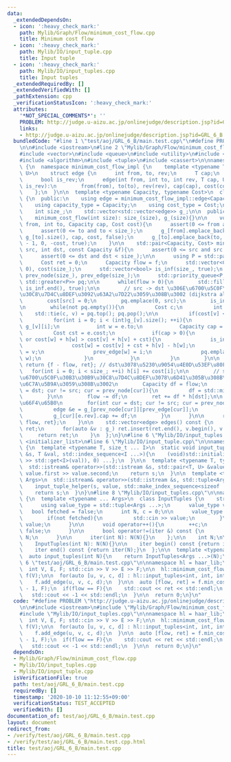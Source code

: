 ```yaml
---
data:
  _extendedDependsOn:
  - icon: ':heavy_check_mark:'
    path: Mylib/Graph/Flow/minimum_cost_flow.cpp
    title: Minimum cost flow
  - icon: ':heavy_check_mark:'
    path: Mylib/IO/input_tuple.cpp
    title: Input tuple
  - icon: ':heavy_check_mark:'
    path: Mylib/IO/input_tuples.cpp
    title: Input tuples
  _extendedRequiredBy: []
  _extendedVerifiedWith: []
  _pathExtension: cpp
  _verificationStatusIcon: ':heavy_check_mark:'
  attributes:
    '*NOT_SPECIAL_COMMENTS*': ''
    PROBLEM: http://judge.u-aizu.ac.jp/onlinejudge/description.jsp?id=GRL_6_B
    links:
    - http://judge.u-aizu.ac.jp/onlinejudge/description.jsp?id=GRL_6_B
  bundledCode: "#line 1 \"test/aoj/GRL_6_B/main.test.cpp\"\n#define PROBLEM \"http://judge.u-aizu.ac.jp/onlinejudge/description.jsp?id=GRL_6_B\"\
    \n\n#include <iostream>\n#line 2 \"Mylib/Graph/Flow/minimum_cost_flow.cpp\"\n\
    #include <vector>\n#include <queue>\n#include <utility>\n#include <functional>\n\
    #include <algorithm>\n#include <tuple>\n#include <cassert>\n\nnamespace haar_lib\
    \ {\n  namespace minimum_cost_flow_impl {\n    template <typename T, typename\
    \ U>\n    struct edge {\n      int from, to, rev;\n      T cap;\n      U cost;\n\
    \      bool is_rev;\n      edge(int from, int to, int rev, T cap, U cost, bool\
    \ is_rev):\n        from(from), to(to), rev(rev), cap(cap), cost(cost), is_rev(is_rev){}\n\
    \    };\n  }\n\n  template <typename Capacity, typename Cost>\n  class minimum_cost_flow\
    \ {\n  public:\n    using edge = minimum_cost_flow_impl::edge<Capacity, Cost>;\n\
    \    using capacity_type = Capacity;\n    using cost_type = Cost;\n\n  private:\n\
    \    int size_;\n    std::vector<std::vector<edge>> g_;\n\n  public:\n    minimum_cost_flow(){}\n\
    \    minimum_cost_flow(int size): size_(size), g_(size){}\n\n    void add_edge(int\
    \ from, int to, Capacity cap, Cost cost){\n      assert(0 <= from and from < size_);\n\
    \      assert(0 <= to and to < size_);\n      g_[from].emplace_back(from, to,\
    \ g_[to].size(), cap, cost, false);\n      g_[to].emplace_back(to, from, g_[from].size()\
    \ - 1, 0, -cost, true);\n    }\n\n    std::pair<Capacity, Cost> min_cost_flow(int\
    \ src, int dst, const Capacity &f){\n      assert(0 <= src and src < size_);\n\
    \      assert(0 <= dst and dst < size_);\n\n      using P = std::pair<Cost, int>;\n\
    \      Cost ret = 0;\n      Capacity flow = f;\n      std::vector<Cost> h(size_,\
    \ 0), cost(size_);\n      std::vector<bool> is_inf(size_, true);\n      std::vector<int>\
    \ prev_node(size_), prev_edge(size_);\n      std::priority_queue<P, std::vector<P>,\
    \ std::greater<P>> pq;\n\n      while(flow > 0){\n        std::fill(is_inf.begin(),\
    \ is_inf.end(), true);\n\n        // src -> dst \u306E\u6700\u5C0F\u30B3\u30B9\
    \u30C8\u7D4C\u8DEF\u3092\u63A2\u7D22\u3059\u308B\u3002 (dijkstra algorithm)\n\
    \        cost[src] = 0;\n        pq.emplace(0, src);\n        is_inf[src] = false;\n\
    \n        while(not pq.empty()){\n          Cost c;\n          int v;\n      \
    \    std::tie(c, v) = pq.top(); pq.pop();\n\n          if(cost[v] < c) continue;\n\
    \          for(int i = 0; i < (int)g_[v].size(); ++i){\n            edge &e =\
    \ g_[v][i];\n            int w = e.to;\n            Capacity cap = e.cap;\n  \
    \          Cost cst = e.cost;\n            if(cap > 0){\n              if(is_inf[w]\
    \ or cost[w] + h[w] > cost[v] + h[v] + cst){\n                is_inf[w] = false;\n\
    \                cost[w] = cost[v] + cst + h[v] - h[w];\n                prev_node[w]\
    \ = v;\n                prev_edge[w] = i;\n                pq.emplace(cost[w],\
    \ w);\n              }\n            }\n          }\n        }\n\n        if(is_inf[dst])\
    \ return {f - flow, ret}; // dst\u3078\u5230\u9054\u4E0D\u53EF\u80FD\n\n     \
    \   for(int i = 0; i < size_; ++i) h[i] += cost[i];\n\n        // src -> dst \u306E\
    \u6700\u5C0F\u30B3\u30B9\u30C8\u7D4C\u8DEF\u3078\u6D41\u305B\u308B\u91CF(df)\u3092\
    \u6C7A\u5B9A\u3059\u308B\u3002\n        Capacity df = flow;\n        for(int cur\
    \ = dst; cur != src; cur = prev_node[cur]){\n          df = std::min(df, g_[prev_node[cur]][prev_edge[cur]].cap);\n\
    \        }\n\n        flow -= df;\n        ret += df * h[dst];\n\n        // cap\u306E\
    \u66F4\u65B0\n        for(int cur = dst; cur != src; cur = prev_node[cur]){\n\
    \          edge &e = g_[prev_node[cur]][prev_edge[cur]];\n          e.cap -= df;\n\
    \          g_[cur][e.rev].cap += df;\n        }\n      }\n\n      return {f -\
    \ flow, ret};\n    }\n\n    std::vector<edge> edges() const {\n      std::vector<edge>\
    \ ret;\n      for(auto &v : g_) ret.insert(ret.end(), v.begin(), v.end());\n \
    \     return ret;\n    }\n  };\n}\n#line 6 \"Mylib/IO/input_tuples.cpp\"\n#include\
    \ <initializer_list>\n#line 6 \"Mylib/IO/input_tuple.cpp\"\n\nnamespace haar_lib\
    \ {\n  template <typename T, size_t ... I>\n  static void input_tuple_helper(std::istream\
    \ &s, T &val, std::index_sequence<I ...>){\n    (void)std::initializer_list<int>{(void(s\
    \ >> std::get<I>(val)), 0) ...};\n  }\n\n  template <typename T, typename U>\n\
    \  std::istream& operator>>(std::istream &s, std::pair<T, U> &value){\n    s >>\
    \ value.first >> value.second;\n    return s;\n  }\n\n  template <typename ...\
    \ Args>\n  std::istream& operator>>(std::istream &s, std::tuple<Args ...> &value){\n\
    \    input_tuple_helper(s, value, std::make_index_sequence<sizeof ... (Args)>());\n\
    \    return s;\n  }\n}\n#line 8 \"Mylib/IO/input_tuples.cpp\"\n\nnamespace haar_lib\
    \ {\n  template <typename ... Args>\n  class InputTuples {\n    struct iter {\n\
    \      using value_type = std::tuple<Args ...>;\n      value_type value;\n   \
    \   bool fetched = false;\n      int N, c = 0;\n\n      value_type operator*(){\n\
    \        if(not fetched){\n          std::cin >> value;\n        }\n        return\
    \ value;\n      }\n\n      void operator++(){\n        ++c;\n        fetched =\
    \ false;\n      }\n\n      bool operator!=(iter &) const {\n        return c <\
    \ N;\n      }\n\n      iter(int N): N(N){}\n    };\n\n    int N;\n\n  public:\n\
    \    InputTuples(int N): N(N){}\n\n    iter begin() const {return iter(N);}\n\
    \    iter end() const {return iter(N);}\n  };\n\n  template <typename ... Args>\n\
    \  auto input_tuples(int N){\n    return InputTuples<Args ...>(N);\n  }\n}\n#line\
    \ 6 \"test/aoj/GRL_6_B/main.test.cpp\"\n\nnamespace hl = haar_lib;\n\nint main(){\n\
    \  int V, E, F; std::cin >> V >> E >> F;\n\n  hl::minimum_cost_flow<int, int>\
    \ f(V);\n\n  for(auto [u, v, c, d] : hl::input_tuples<int, int, int, int>(E)){\n\
    \    f.add_edge(u, v, c, d);\n  }\n\n  auto [flow, ret] = f.min_cost_flow(0, V\
    \ - 1, F);\n  if(flow == F){\n    std::cout << ret << std::endl;\n  }else{\n \
    \   std::cout << -1 << std::endl;\n  }\n\n  return 0;\n}\n"
  code: "#define PROBLEM \"http://judge.u-aizu.ac.jp/onlinejudge/description.jsp?id=GRL_6_B\"\
    \n\n#include <iostream>\n#include \"Mylib/Graph/Flow/minimum_cost_flow.cpp\"\n\
    #include \"Mylib/IO/input_tuples.cpp\"\n\nnamespace hl = haar_lib;\n\nint main(){\n\
    \  int V, E, F; std::cin >> V >> E >> F;\n\n  hl::minimum_cost_flow<int, int>\
    \ f(V);\n\n  for(auto [u, v, c, d] : hl::input_tuples<int, int, int, int>(E)){\n\
    \    f.add_edge(u, v, c, d);\n  }\n\n  auto [flow, ret] = f.min_cost_flow(0, V\
    \ - 1, F);\n  if(flow == F){\n    std::cout << ret << std::endl;\n  }else{\n \
    \   std::cout << -1 << std::endl;\n  }\n\n  return 0;\n}\n"
  dependsOn:
  - Mylib/Graph/Flow/minimum_cost_flow.cpp
  - Mylib/IO/input_tuples.cpp
  - Mylib/IO/input_tuple.cpp
  isVerificationFile: true
  path: test/aoj/GRL_6_B/main.test.cpp
  requiredBy: []
  timestamp: '2020-10-10 11:12:55+09:00'
  verificationStatus: TEST_ACCEPTED
  verifiedWith: []
documentation_of: test/aoj/GRL_6_B/main.test.cpp
layout: document
redirect_from:
- /verify/test/aoj/GRL_6_B/main.test.cpp
- /verify/test/aoj/GRL_6_B/main.test.cpp.html
title: test/aoj/GRL_6_B/main.test.cpp
---
```


